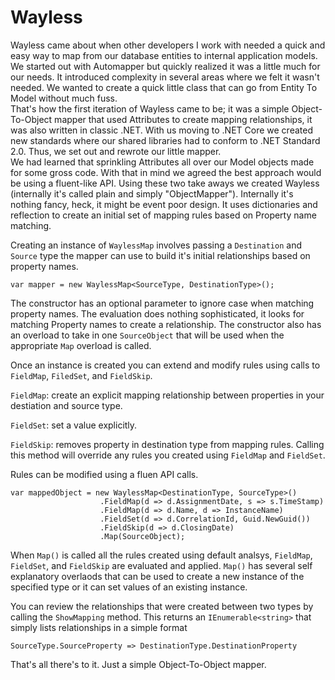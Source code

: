 # Wayless
Wayless came about when other developers I work with needed a quick and easy 
way to map from our database entities to internal application models.  
We started out with Automapper but quickly realized it was a little much for our needs. 
It introduced complexity in several areas where we felt it wasn't needed.  We wanted 
to create a quick little class that can go from Entity To Model without much fuss.  
That's how the first iteration of Wayless came to be; it was a simple Object-To-Object mapper
that used Attributes to create mapping relationships, it was also written in classic .NET.
With us moving to .NET Core we created new standards where our shared libraries had 
to conform to .NET Standard 2.0. Thus, we set out and rewrote our little mapper.  
We had learned that sprinkling Attributes all over our Model objects made for some 
gross code. With that in mind we agreed the best approach would be using a fluent-like API.
Using these two take aways we created Wayless (internally it's called plain 
and simply "ObjectMapper").
Internally it's nothing fancy, heck, it might be event poor design.  It uses dictionaries and
reflection to create an initial set of mapping rules based on Property name matching.  

Creating an instance of `WaylessMap` involves passing a `Destination` and `Source` type the 
mapper can use to build it's initial relationships based on property names.

    var mapper = new WaylessMap<SourceType, DestinationType>();

The constructor has an optional parameter to ignore case when matching property names. 
The evaluation does nothing sophisticated, it looks for matching Property names to 
create a relationship. The constructor also has an overload to take in
one `SourceObject` that will be used when the appropriate `Map` overload is called.

Once an instance is created you can extend and modify rules using calls to `FieldMap`, `FiledSet`, 
and `FieldSkip`. 

`FieldMap`: create an explicit mapping relationship between properties in your destiation
and source type.

`FieldSet`: set a value explicitly. 

`FieldSkip`: removes property in destination type from mapping rules. Calling this method will override 
any rules you created using `FieldMap` and `FieldSet`.

Rules can be modified using a fluen API calls.

    var mappedObject = new WaylessMap<DestinationType, SourceType>()
                        .FieldMap(d => d.AssignmentDate, s => s.TimeStamp)
                        .FieldMap(d => d.Name, d => InstanceName)
                        .FieldSet(d => d.CorrelationId, Guid.NewGuid())
                        .FieldSkip(d => d.ClosingDate)
                        .Map(SourceObject);

When `Map()` is called all the rules created using default analsys, `FieldMap`, `FieldSet`, and `FieldSkip` 
are evaluated and applied.  `Map()` has several self explanatory overlaods  that can be used to create 
a new instance of the specified type or it can set values of an existing instance.

You can review the relationships that were created between two types by calling the `ShowMapping` method.
This returns an `IEnumerable<string>` that simply lists relationships in a simple format
    
    SourceType.SourceProperty => DestinationType.DestinationProperty

That's all there's to it. Just a simple Object-To-Object mapper.
